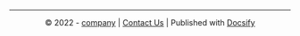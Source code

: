 <div align="center">
<hr/>
&copy; 2022 - <a href="#" target="_blank" title="">company</a> | <a href="#" target="_blank" title="">Contact Us</a> | Published with <a href="https://docsify.js.io/" target="_blank" title="Docsify">Docsify</a>
</div>